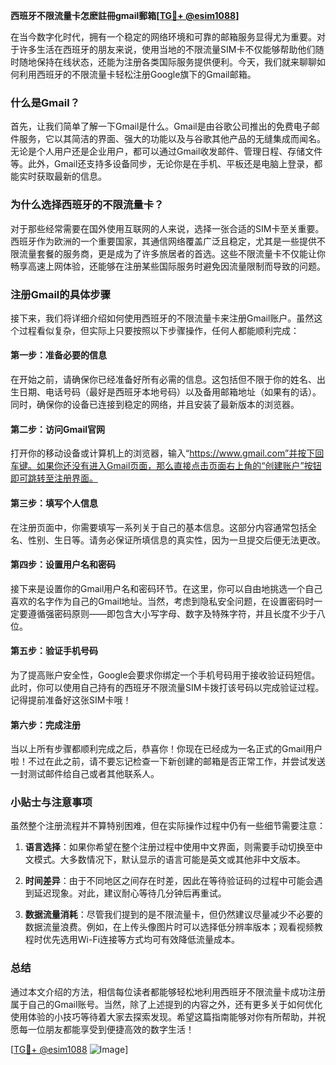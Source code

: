**西班牙不限流量卡怎麽註冊gmail郵箱[[TG💪+ @esim1088](https://t.me/s/esim1088)]**

在当今数字化时代，拥有一个稳定的网络环境和可靠的邮箱服务显得尤为重要。对于许多生活在西班牙的朋友来说，使用当地的不限流量SIM卡不仅能够帮助他们随时随地保持在线状态，还能为注册各类国际服务提供便利。今天，我们就来聊聊如何利用西班牙的不限流量卡轻松注册Google旗下的Gmail邮箱。

### 什么是Gmail？

首先，让我们简单了解一下Gmail是什么。Gmail是由谷歌公司推出的免费电子邮件服务，它以其简洁的界面、强大的功能以及与谷歌其他产品的无缝集成而闻名。无论是个人用户还是企业用户，都可以通过Gmail收发邮件、管理日程、存储文件等。此外，Gmail还支持多设备同步，无论你是在手机、平板还是电脑上登录，都能实时获取最新的信息。

### 为什么选择西班牙的不限流量卡？

对于那些经常需要在国外使用互联网的人来说，选择一张合适的SIM卡至关重要。西班牙作为欧洲的一个重要国家，其通信网络覆盖广泛且稳定，尤其是一些提供不限流量套餐的服务商，更是成为了许多旅居者的首选。这些不限流量卡不仅能让你畅享高速上网体验，还能够在注册某些国际服务时避免因流量限制而导致的问题。

### 注册Gmail的具体步骤

接下来，我们将详细介绍如何使用西班牙的不限流量卡来注册Gmail账户。虽然这个过程看似复杂，但实际上只要按照以下步骤操作，任何人都能顺利完成：

#### 第一步：准备必要的信息

在开始之前，请确保你已经准备好所有必需的信息。这包括但不限于你的姓名、出生日期、电话号码（最好是西班牙本地号码）以及备用邮箱地址（如果有的话）。同时，确保你的设备已连接到稳定的网络，并且安装了最新版本的浏览器。

#### 第二步：访问Gmail官网

打开你的移动设备或计算机上的浏览器，输入“https://www.gmail.com”并按下回车键。如果你还没有进入Gmail页面，那么直接点击页面右上角的“创建账户”按钮即可跳转至注册界面。

#### 第三步：填写个人信息

在注册页面中，你需要填写一系列关于自己的基本信息。这部分内容通常包括全名、性别、生日等。请务必保证所填信息的真实性，因为一旦提交后便无法更改。

#### 第四步：设置用户名和密码

接下来是设置你的Gmail用户名和密码环节。在这里，你可以自由地挑选一个自己喜欢的名字作为自己的Gmail地址。当然，考虑到隐私安全问题，在设置密码时一定要遵循强密码原则——即包含大小写字母、数字及特殊字符，并且长度不少于八位。

#### 第五步：验证手机号码

为了提高账户安全性，Google会要求你绑定一个手机号码用于接收验证码短信。此时，你可以使用自己持有的西班牙不限流量SIM卡拨打该号码以完成验证过程。记得提前准备好这张SIM卡哦！

#### 第六步：完成注册

当以上所有步骤都顺利完成之后，恭喜你！你现在已经成为一名正式的Gmail用户啦！不过在此之前，请不要忘记检查一下新创建的邮箱是否正常工作，并尝试发送一封测试邮件给自己或者其他联系人。

### 小贴士与注意事项

虽然整个注册流程并不算特别困难，但在实际操作过程中仍有一些细节需要注意：

1. **语言选择**：如果你希望在整个注册过程中使用中文界面，则需要手动切换至中文模式。大多数情况下，默认显示的语言可能是英文或其他非中文版本。
   
2. **时间差异**：由于不同地区之间存在时差，因此在等待验证码的过程中可能会遇到延迟现象。对此，建议耐心等待几分钟后再重试。

3. **数据流量消耗**：尽管我们提到的是不限流量卡，但仍然建议尽量减少不必要的数据流量浪费。例如，在上传头像图片时可以选择低分辨率版本；观看视频教程时优先选用Wi-Fi连接等方式均可有效降低流量成本。

### 总结

通过本文介绍的方法，相信每位读者都能够轻松地利用西班牙不限流量卡成功注册属于自己的Gmail账号。当然，除了上述提到的内容之外，还有更多关于如何优化使用体验的小技巧等待着大家去探索发现。希望这篇指南能够对你有所帮助，并祝愿每一位朋友都能享受到便捷高效的数字生活！

[[TG💪+ @esim1088](https://t.me/s/esim1088) ![Image](https://i.postimg.cc/4NQfJmqS/Snipaste-2025-05-13-00-14-12.png)]
